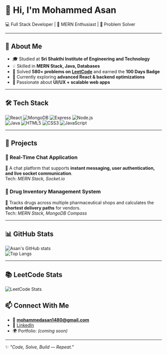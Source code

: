 # 👋 Hi, I'm Mohammed Asan  

💻 Full Stack Developer | 🚀 MERN Enthusiast | 🔧 Problem Solver  

---

## 🌟 About Me
- 🎓 Studied at **Sri Shakthi Institute of Engineering and Technology**  
- 💡 Skilled in **MERN Stack, Java, Databases**  
- 🧩 Solved **580+ problems on [LeetCode](https://leetcode.com/u/mohammed_asan/)** and earned the **100 Days Badge**  
- 🌱 Currently exploring **advanced React & backend optimizations**  
- 🎯 Passionate about **UI/UX + scalable web apps**  

---

## 🛠 Tech Stack

![React](https://img.shields.io/badge/React-20232A?style=for-the-badge&logo=react&logoColor=61DAFB)
![MongoDB](https://img.shields.io/badge/MongoDB-4ea94b?style=for-the-badge&logo=mongodb&logoColor=white)
![Express](https://img.shields.io/badge/Express.js-000000?style=for-the-badge&logo=express&logoColor=white)
![Node.js](https://img.shields.io/badge/Node.js-339933?style=for-the-badge&logo=nodedotjs&logoColor=white)  
![Java](https://img.shields.io/badge/Java-ED8B00?style=for-the-badge&logo=openjdk&logoColor=white)
![HTML5](https://img.shields.io/badge/HTML5-DD4B25?style=for-the-badge&logo=html5&logoColor=white)
![CSS3](https://img.shields.io/badge/CSS3-1572B6?style=for-the-badge&logo=css3)
![JavaScript](https://img.shields.io/badge/JavaScript-F7DF1E?style=for-the-badge&logo=javascript&logoColor=black)

---

## 🚀 Projects

### 💬 Real-Time Chat Application
📌 A chat platform that supports **instant messaging, user authentication, and live socket communication**.  
Tech: *MERN Stack, Socket.io*  

### 🏥 Drug Inventory Management System
📌 Tracks drugs across multiple pharmaceutical shops and calculates the **shortest delivery paths** for vendors.  
Tech: *MERN Stack, MongoDB Compass*  

---

## 📊 GitHub Stats

![Asan's GitHub stats](https://github-readme-stats.vercel.app/api?username=mohammedasan&show_icons=true&theme=radical)  
![Top Langs](https://github-readme-stats.vercel.app/api/top-langs/?username=mohammedasan&layout=compact&theme=radical)  

---

## 📚 LeetCode Stats  

![LeetCode Stats](https://leetcard.jacoblin.cool/mohammed_asan?theme=dark&font=Karma&ext=contest)  


## 📫 Connect With Me
- 📧 **mohammedasan1480@gmail.com**  
- 💼 [LinkedIn](https://linkedin.com/in/YOUR_LINKEDIN)  
- 🌍 Portfolio: *(coming soon)*  

---
✨ *"Code, Solve, Build — Repeat."*
